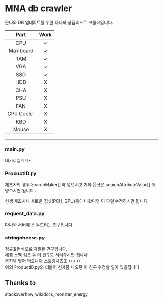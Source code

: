 # MNA db crawler
문나와 DB 업데이트를 위한 다나와 상품리스트 크롤러입니다.  


|    Part    | Work  |
|:----------:|:-----:|
|    CPU     |   ✓   |
| Mainboard  |   ✓   |
|    RAM     |   ✓   |
|    VGA     |   ✓   |
|    SSD     |   ✓   |
|    HDD     |   X   |
|    CHA     |   X   |
|    PSU     |   X   |
|    FAN     |   X   |
| CPU Cooler |   X   |
|    KBD     |   X   |
|   Mouse    |   X   |

***
### main.py
대가리입니다~  

### ProductID.py
제조사의 경우 SearchMaker[] 에 넣으시고
기타 옵션은 searchAttributeValue[] 에 넣으시면 됩니다~

신생 제조사나 새로운 칩셋(PCH, GPU)등이 나왔다면 이 파일 수정하시면 됩니다.

### request_data.py
다나와 서버에 문 두드리는 친구입니다

### stringcheese.py
정규표현식으로 떡칠된 친구입니다.  
제품 스펙 읽은 후 이 친구로 처리하시면 됩니다.  
문자열 찢어 먹으니까 스트링치즈죠 ㅇㅅㅇ  
위의 ProductID.py와 더불어 신제품 나오면 이 친구 수정할 일이 있을껍니다

## Thanks to
stackoverflow, wikidocs, monster_energy